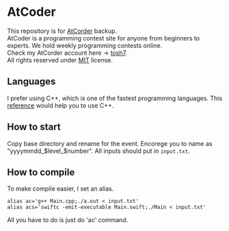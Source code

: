# AtCoder
This repository is for [AtCorder](https://atcoder.jp/) backup.  
AtCoder is a programming contest site for anyone from beginners to experts. We hold weekly programming contests online.  
Check my AtCorder account here -> [tosh7](atcoder.jp/users/tosh7).  
All rights reserved under [MIT](https://github.com/tosh7/AtCoder/blob/main/LICENSE) license.

## Languages
I prefer using C++, which is one of the fastest programming languages. This [reference](https://www.cplusplus.com/) would help you to use C++.

## How to start
Copy base directory and rename for the event. Encorege you to name as "yyyymmdd_$level_$number".
All inputs should put in `input.txt`.

## How to compile
To make compile easier, I set an alias.

```
alias ac='g++ Main.cpp;./a.out < input.txt'
alias acs='swiftc -emit-executable Main.swift;./Main < input.txt'
```
All you have to do is just do 'ac' command.